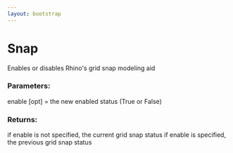 ```yaml
---
layout: bootstrap
---
```


# Snap

Enables or disables Rhino's grid snap modeling aid
        

### Parameters:

enable [opt] = the new enabled status (True or False)
        

### Returns:


if enable is not specified, the current grid snap status
if enable is specified, the previous grid snap status  
        
